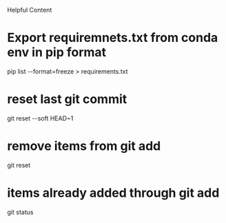 Helpful Content

# Export requiremnets.txt from conda env in pip format
pip list --format=freeze > requirements.txt 

# reset last git commit 
git reset --soft HEAD~1

# remove items from git add 
git reset

# items already added through git add
git status

